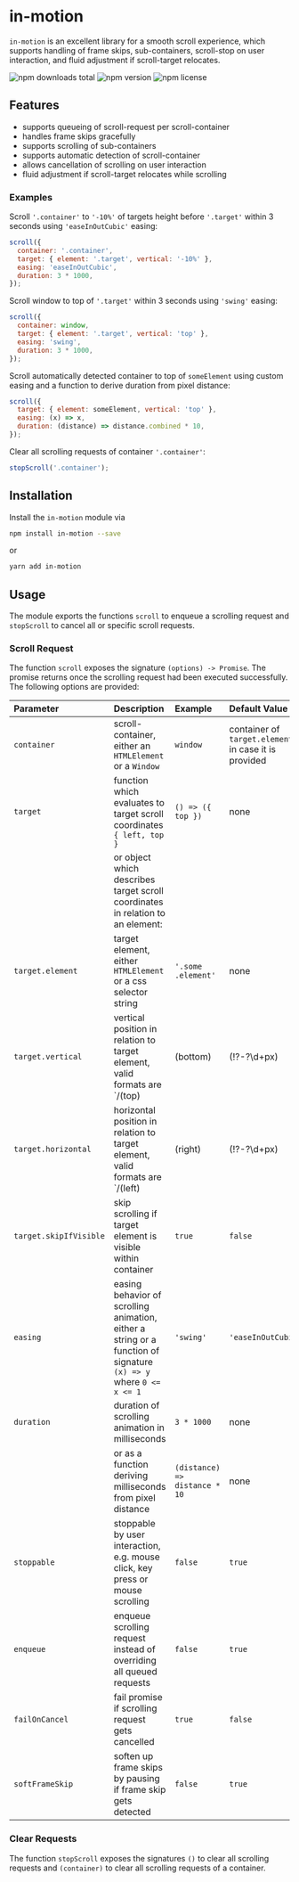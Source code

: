 # in-motion

``in-motion`` is an excellent library for a smooth scroll experience, which supports handling of frame skips, sub-containers, scroll-stop on user interaction, and fluid adjustment if scroll-target relocates.

![npm downloads total](https://img.shields.io/npm/dt/in-motion.svg) ![npm version](https://img.shields.io/npm/v/in-motion.svg) ![npm license](https://img.shields.io/npm/l/in-motion.svg)

## Features

* supports queueing of scroll-request per scroll-container
* handles frame skips gracefully
* supports scrolling of sub-containers
* supports automatic detection of scroll-container
* allows cancellation of scrolling on user interaction
* fluid adjustment if scroll-target relocates while scrolling

### Examples

Scroll `'.container'` to `'-10%'` of targets height before `'.target'` within 3 seconds using `'easeInOutCubic'` easing:

```js
scroll({
  container: '.container',
  target: { element: '.target', vertical: '-10%' },
  easing: 'easeInOutCubic',
  duration: 3 * 1000,
});
```

Scroll window to top of `'.target'` within 3 seconds using `'swing'` easing:

```js
scroll({
  container: window,
  target: { element: '.target', vertical: 'top' },
  easing: 'swing',
  duration: 3 * 1000,
});
```

Scroll automatically detected container to top of `someElement` using custom easing and a function to derive duration from pixel distance:

```js
scroll({
  target: { element: someElement, vertical: 'top' },
  easing: (x) => x,
  duration: (distance) => distance.combined * 10,
});
```

Clear all scrolling requests of container `'.container'`:

```js
stopScroll('.container');
```

## Installation

Install the `in-motion` module via

```sh
npm install in-motion --save
```

or

```sh
yarn add in-motion
```

## Usage

The module exports the functions ``scroll`` to enqueue a scrolling request and ``stopScroll`` to cancel all or specific scroll requests.

### Scroll Request

The function ``scroll`` exposes the signature ``(options) -> Promise``. The promise returns once the scrolling request had been executed successfully. The following options are provided:

| Parameter | Description | Example | Default Value |
| :--- | :--- | :--- | :--- |
| `container` | scroll-container, either an `HTMLElement` or a `Window` | `window` | container of `target.element` in case it is provided |
| `target` | function which evaluates to target scroll coordinates `{ left, top }` | `() => ({ top })` | none |
|          | or object which describes target scroll coordinates in relation to an element: | | |
| `target.element` | target element, either `HTMLElement` or a css selector string | `'.some .element'` | none |
| `target.vertical` | vertical position in relation to target element, valid formats are `/(top)|(bottom)|(!?-?\d+px)|(!?-?\d+%)/` (enables vertical scrolling) | `'-20px'` | none |
| `target.horizontal` | horizontal position in relation to target element, valid formats are `/(left)|(right)|(!?-?\d+px)|(!?-?\d+%)/` (enables horizontal scrolling) | `'-20px'` | none |
| `target.skipIfVisible` | skip scrolling if target element is visible within container  | `true` | `false` |
| `easing` | easing behavior of scrolling animation, either a string or a function of signature `(x) => y` where `0 <= x <= 1` | `'swing'` | `'easeInOutCubic'` |
| `duration` | duration of scrolling animation in milliseconds | `3 * 1000` | none |
|            | or as a function deriving milliseconds from pixel distance | `(distance) => distance * 10` | none |
| `stoppable` | stoppable by user interaction, e.g. mouse click, key press or mouse scrolling | `false` | `true` |
| `enqueue` | enqueue scrolling request instead of overriding all queued requests  | `false` | `true` |
| `failOnCancel` | fail promise if scrolling request gets cancelled | `true` | `false` |
| `softFrameSkip` | soften up frame skips by pausing if frame skip gets detected  | `false` | `true` |

### Clear Requests

The function ``stopScroll`` exposes the signatures ``()`` to clear all scrolling requests and ``(container)`` to clear all scrolling requests of a container.
